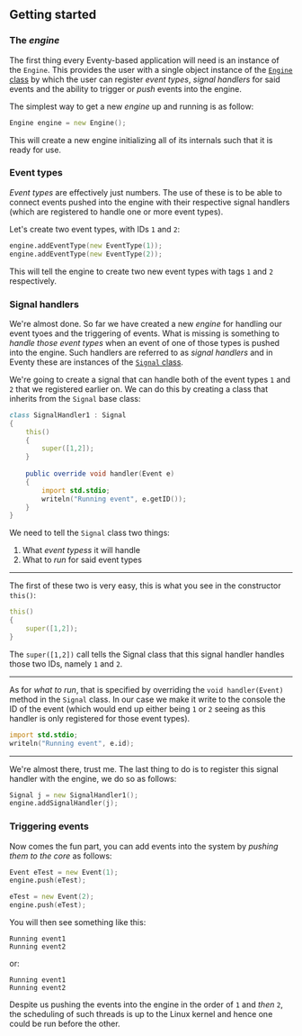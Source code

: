 ## Getting started

### The _engine_

The first thing every Eventy-based application will need is an instance of the `Engine`.
This provides the user with a single object instance of the [`Engine` class]() by which
the user can register _event types_, _signal handlers_ for said events and the ability
to trigger or _push_ events into the engine.

The simplest way to get a new _engine_ up and running is as follow:

```d
Engine engine = new Engine();
```

This will create a new engine initializing all of its internals such that it is ready for
use.

### Event types

_Event types_ are effectively just numbers. The use of these is to be able to connect events
pushed into the engine with their respective signal handlers (which are registered to handle
one or more event types).

Let's create two event types, with IDs `1` and `2`:

```d
engine.addEventType(new EventType(1));
engine.addEventType(new EventType(2));
```

This will tell the engine to create two new event types with tags `1` and `2` respectively.

### Signal handlers

We're almost done. So far we have created a new _engine_ for handling our event tyoes and
the triggering of events. What is missing is something to _handle those event types_ when
an event of one of those types is pushed into the engine. Such handlers are referred to as
_signal handlers_ and in Eventy these are instances of the [`Signal` class]().

We're going to create a signal that can handle both of the event types `1` and `2` that we
registered earlier on. We can do this by creating a class that inherits from the `Signal`
base class:

```d
class SignalHandler1 : Signal
{
   	this()
   	{
   		super([1,2]);
   	}
    
    public override void handler(Event e)
   	{
   		import std.stdio;
   		writeln("Running event", e.getID());
   	}
}
```

We need to tell the `Signal` class two things:

1. What _event typess_ it will handle
2. What to _run_ for said event types

---

The first of these two is very easy, this is what you see in the constructor `this()`:

```d
this()
{
    super([1,2]);
}
```

The `super([1,2])` call tells the Signal class that this signal handler handles those
two IDs, namely `1` and `2`.

---

As for _what to run_, that is specified by overriding the `void handler(Event)` method
in the `Signal` class. In our case we make it write to the console the ID of the event
(which would end up either being `1` or `2` seeing as this handler is only registered
for those event types).

```d
import std.stdio;
writeln("Running event", e.id);
```

---

We're almost there, trust me. The last thing to do is to register this signal handler
with the engine, we do so as follows:

```d
Signal j = new SignalHandler1();
engine.addSignalHandler(j);
```

### Triggering events

Now comes the fun part, you can add events into the system by _pushing them to the core_
as follows:

```d
Event eTest = new Event(1);
engine.push(eTest);

eTest = new Event(2);
engine.push(eTest);
```

You will then see something like this:

```
Running event1
Running event2
```

or:

```
Running event1
Running event2
```

Despite us pushing the events into the engine in the order of `1` and _then_ `2`, the
scheduling of such threads is up to the Linux kernel and hence one could be run before
the other.